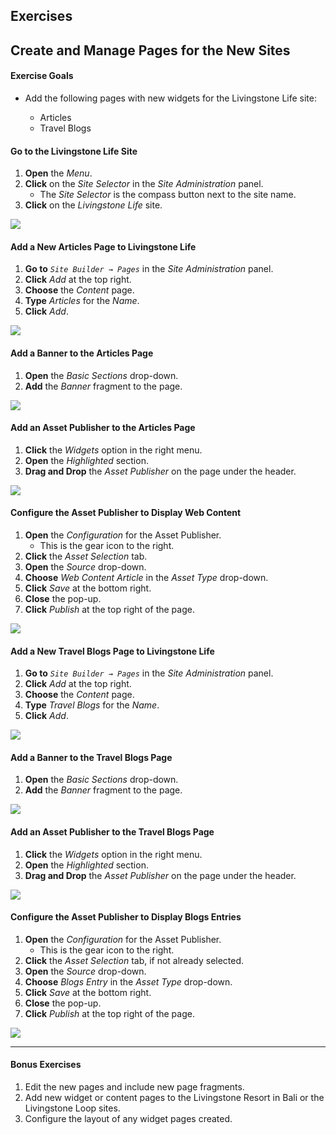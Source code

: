 <h2 class="exercise">Exercises</h2>

## Create and Manage Pages for the New Sites

<div class="ahead">
<h4>Exercise Goals</h4>
<ul>
    <li>Add the following pages with new widgets for the Livingstone Life site:</li>
    <ul>
        <li>Articles</li>
        <li>Travel Blogs</li>
    </ul>
</ul>
</div>

#### Go to the Livingstone Life Site
1. **Open** the _Menu_.
2. **Click** on the _Site Selector_ in the _Site Administration_ panel.
    * The _Site Selector_ is the compass button next to the site name.
3. **Click** on the _Livingstone Life_ site.

<img src="../images/choose-livingstone-life.png" style="max-height: 100%">

#### Add a New Articles Page to Livingstone Life
1. **Go to** _`Site Builder → Pages`_ in the _Site Administration_ panel.
2. **Click** _Add_ at the top right.
3. **Choose** the _Content_ page.
4. **Type** _Articles_ for the _Name_.
5. **Click** _Add_.

<img src="../images/articles-page.png" style="max-height: 100%">

#### Add a Banner to the Articles Page
1. **Open** the _Basic Sections_ drop-down.
2. **Add** the _Banner_ fragment to the page.

<img src="../images/add-jumbotron.png" style="max-height: 45%">

#### Add an Asset Publisher to the Articles Page
1. **Click** the _Widgets_ option in the right menu.
2. **Open** the _Highlighted_ section.
3. **Drag and Drop** the _Asset Publisher_ on the page under the header.

<img src="../images/add-widget.png" style="max-height: 100%">

#### Configure the Asset Publisher to Display Web Content
1. **Open** the _Configuration_ for the Asset Publisher.
    * This is the gear icon to the right.
2. **Click** the _Asset Selection_ tab.
3. **Open** the _Source_ drop-down.
5. **Choose** _Web Content Article_ in the _Asset Type_ drop-down.
5. **Click** _Save_ at the bottom right.
6. **Close** the pop-up.
7. **Click** _Publish_ at the top right of the page.

<img src="../images/configure-ap-content.png" style="max-height: 33%">

#### Add a New Travel Blogs Page to Livingstone Life
1. **Go to** _`Site Builder → Pages`_ in the _Site Administration_ panel.
2. **Click** _Add_ at the top right.
3. **Choose** the _Content_ page.
4. **Type** _Travel Blogs_ for the _Name_.
5. **Click** _Add_.

<img src="../images/travel-blogs-page.png" style="max-height: 100%">

#### Add a Banner to the Travel Blogs Page
1. **Open** the _Basic Sections_ drop-down.
2. **Add** the _Banner_ fragment to the page.

<img src="../images/travel-jumbotron.png" style="max-height: 100%">

#### Add an Asset Publisher to the Travel Blogs Page
1. **Click** the _Widgets_ option in the right menu.
2. **Open** the _Highlighted_ section.
3. **Drag and Drop** the _Asset Publisher_ on the page under the header.

<img src="../images/travel-asset-publisher.png" style="max-height: 100%">

#### Configure the Asset Publisher to Display Blogs Entries
1. **Open** the _Configuration_ for the Asset Publisher.
    * This is the gear icon to the right.
2. **Click** the _Asset Selection_ tab, if not already selected.
3. **Open** the _Source_ drop-down.
4. **Choose** _Blogs Entry_ in the _Asset Type_ drop-down.
5. **Click** _Save_ at the bottom right.
6. **Close** the pop-up.
7. **Click** _Publish_ at the top right of the page.

<img src="../images/ap-blog-config.png" style="max-height: 33%">

---

#### Bonus Exercises
1. Edit the new pages and include new page fragments.
2. Add new widget or content pages to the Livingstone Resort in Bali or the Livingstone Loop sites.
3. Configure the layout of any widget pages created.
